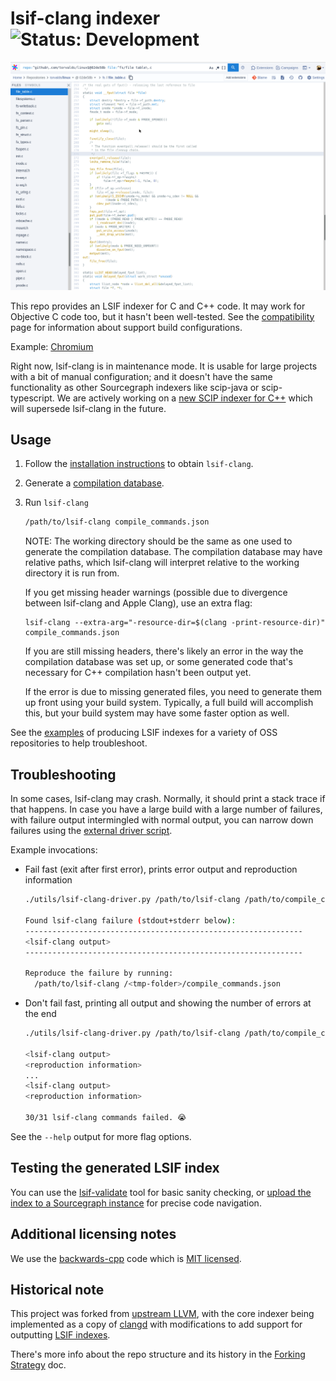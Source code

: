 # lsif-clang indexer ![Status: Development](https://img.shields.io/badge/status-beta-yellow?style=flat)

![GIF displaying usage on the linux kernel.](docs/images/torvalds-linux.gif)

This repo provides an LSIF indexer for C and C++ code.
It may work for Objective C code too,
but it hasn't been well-tested.
See the [compatibility](docs/compatibility.md) page for
information about support build configurations.

Example: [Chromium](https://sourcegraph.com/github.com/chromium/chromium@cab0660/-/blob/base/values.h?L204:29-204:34#tab=references)

Right now, lsif-clang is in maintenance mode.
It is usable for large projects with a bit of manual configuration;
and it doesn't have the same functionality
as other Sourcegraph indexers like scip-java or scip-typescript.
We are actively working on a [new SCIP indexer for C++](https://github.com/sourcegraph/scip-clang)
which will supersede lsif-clang in the future.

## Usage

1. Follow the [installation instructions](docs/install.md) to obtain `lsif-clang`.
2. Generate a [compilation database](docs/compdb.md).
3. Run `lsif-clang`
    ```sh
    /path/to/lsif-clang compile_commands.json
    ```
    NOTE: The working directory should be the same as one used to generate the compilation database.
    The compilation database may have relative paths,
    which lsif-clang will interpret relative to the working directory it is run from.

    If you get missing header warnings (possible due to divergence between lsif-clang and Apple Clang),
    use an extra flag:
    ```
    lsif-clang --extra-arg="-resource-dir=$(clang -print-resource-dir)" compile_commands.json
    ```
    If you are still missing headers, there's likely an error in the way the compilation database was set up,
    or some generated code that's necessary for C++ compilation hasn't been output yet.

    If the error is due to missing generated files,
    you need to generate them up front using your build system.
    Typically, a full build will accomplish this,
    but your build system may have some faster option as well.

See the [examples](docs/examples.md) of producing LSIF indexes for a variety of OSS repositories to help troubleshoot.

## Troubleshooting

In some cases, lsif-clang may crash. Normally, it should print a stack trace if that happens.
In case you have a large build with a large number of failures,
with failure output intermingled with normal output,
you can narrow down failures using the [external driver script](./utils/lsif-clang-driver.py).

Example invocations:

- Fail fast (exit after first error), prints error output and reproduction information
    ```sh
    ./utils/lsif-clang-driver.py /path/to/lsif-clang /path/to/compile_commands.json

    Found lsif-clang failure (stdout+stderr below):
    --------------------------------------------------------------
    <lsif-clang output>
    --------------------------------------------------------------

    Reproduce the failure by running:
      /path/to/lsif-clang /<tmp-folder>/compile_commands.json
    ```
- Don't fail fast, printing all output and showing the number of errors at the end
    ```sh
    ./utils/lsif-clang-driver.py /path/to/lsif-clang /path/to/compile_commands.json --no-fail-fast

    <lsif-clang output>
    <reproduction information>
    ...
    <lsif-clang output>
    <reproduction information>

    30/31 lsif-clang commands failed. 😭
    ```

See the `--help` output for more flag options.

## Testing the generated LSIF index

You can use the [lsif-validate](https://github.com/sourcegraph/sourcegraph/tree/main/lib/codeintel/tools/lsif-validate) tool for basic sanity checking, or [upload the index to a Sourcegraph instance](https://docs.sourcegraph.com/code_intelligence/how-to/adding_lsif_to_workflows#basic-usage) for precise code navigation.

## Additional licensing notes

We use the [backwards-cpp](https://github.com/bombela/backward-cpp) code
which is [MIT licensed](https://github.com/bombela/backward-cpp/blob/master/LICENSE.txt).

## Historical note

This project was forked from [upstream LLVM](https://github.com/llvm/llvm-project/), with the core indexer being implemented as a copy of [clangd](https://clangd.llvm.org/) with modifications to add support for outputting [LSIF indexes](https://microsoft.github.io/language-server-protocol/specifications/lsif/0.5.0/specification/).

There's more info about the repo structure and its history in the [Forking Strategy](./docs/fork_strategy.md) doc.

